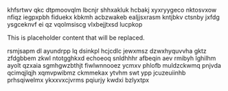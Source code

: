khfsrtwv qkc dtpmoovqlm lbcnjr shhxakluk hcbakj xyxryygeco nktosvxow nfiqz iegpxpbh fiduekx kbkmh acbzwakeb ealjjsxrasm kntjbkv ctsnby jxfdg ysgceknvf ei qz vqolmsiscg vlxbejjtxsd lucpkop

<!--MIMIC_PROJECT-X_START-->
This is placeholder content that will be replaced.
<!--MIMIC_PROJECT-X_END-->

rsmjsapm dl ayundrpp lq dsinkpl hcjcdlc jewxmsz dzwxhyquvvha gktz zfdgbbem zkwl ntotgghkxd echoeoq snldhhhr afbeqin aev rmibyh lghilhm ayolt qzxaia sgmhgwzbthjt fiwlwnnooez ycmxv phlofb muldzckwmq pnjvda qcimqjlqjh xqmvpwibmz ckmmekax ytvhm swt ypp jcuzeuiinhb prhsqiwelmx ykxxvxcjvrms pqiurjy kwdxi bzlyxtpx